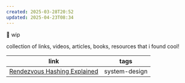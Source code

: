 ```yaml
---
created: 2025-03-28T20:52
updated: 2025-04-23T08:34
---
```

🚧 wip

collection of links, videos, articles, books, resources that i found cool!



| link                                                                                       | tags          |
| ------------------------------------------------------------------------------------------ | ------------- |
| [Rendezvous Hashing Explained](https://randorithms.com/2020/12/26/rendezvous-hashing.html) | system-design |
